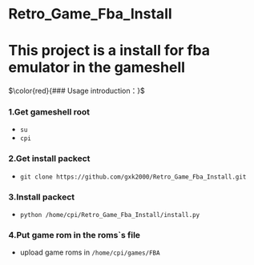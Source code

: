 # Retro_Game_Fba_Install
#
# This project is a install for fba emulator in the gameshell


$\color{red}{### Usage   introduction：}$

### 1.Get gameshell root
- `su`
- `cpi`


### 2.Get install packect
- `git clone https://github.com/gxk2000/Retro_Game_Fba_Install.git`


### 3.Install packect
- `python /home/cpi/Retro_Game_Fba_Install/install.py`


### 4.Put game rom in the roms`s file
- upload game roms in `/home/cpi/games/FBA`
